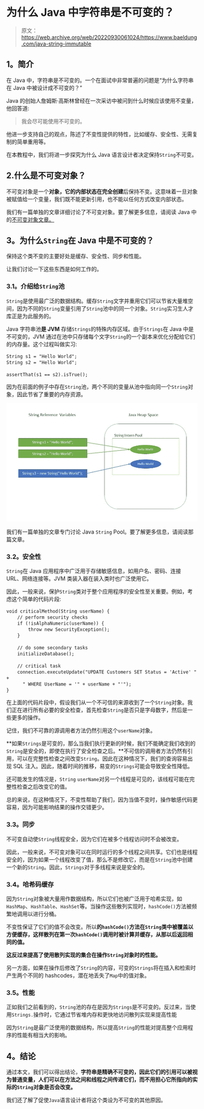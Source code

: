 # 为什么 Java 中字符串是不可变的？

> 原文：<https://web.archive.org/web/20220930061024/https://www.baeldung.com/java-string-immutable>

## 1。简介

在 Java 中，字符串是不可变的。一个在面试中非常普遍的问题是“为什么字符串在 Java 中被设计成不可变的？”

Java 的创始人詹姆斯·高斯林曾经在一次采访中被问到什么时候应该使用不变量，他回答道:

> 我会尽可能使用不可变的。

他进一步支持自己的观点，陈述了不变性提供的特性，比如缓存、安全性、无需复制的简单重用等。

在本教程中，我们将进一步探究为什么 Java 语言设计者决定保持`String`不可变。

## 2.什么是不可变对象？

不可变对象是一个**对象，它的内部状态在完全创建**后保持不变。这意味着一旦对象被赋值给一个变量，我们既不能更新引用，也不能以任何方式改变内部状态。

我们有一篇单独的文章详细讨论了不可变对象。要了解更多信息，请阅读 Java 中的[不可变对象文章。](/web/20220630013956/https://www.baeldung.com/java-immutable-object)

## 3。为什么`String`在 Java 中是不可变的？

保持这个类不变的主要好处是缓存、安全性、同步和性能。

让我们讨论一下这些东西是如何工作的。

### 3.1。介绍给`String`池

`String`是使用最广泛的数据结构。缓存`String`文字并重用它们可以节省大量堆空间，因为不同的`String`变量引用了`String`池中的同一个对象。`String`实习生人才库正是为此服务的。

Java 字符串池**是 JVM** 存储`Strings`的特殊内存区域。由于`Strings`在 Java 中是不可变的，JVM 通过在池中只存储每个文字`String`的一个副本来优化分配给它们的内存量。这个过程叫做实习:

```
String s1 = "Hello World";
String s2 = "Hello World";

assertThat(s1 == s2).isTrue();
```

因为在前面的例子中存在`String`池，两个不同的变量从池中指向同一个`String`对象，因此节省了重要的内存资源。

[![Why String Is Immutable In Java](img/6c3050262269aae1bc46b9dd46f7920e.png)](/web/20220630013956/https://www.baeldung.com/wp-content/uploads/2018/08/Why_String_Is_Immutable_In_Java.jpg)

我们有一篇单独的文章专门讨论 Java `String` Pool。要了解更多信息，请阅读那篇文章。

### 3.2。安全性

`String`在 Java 应用程序中广泛用于存储敏感信息，如用户名、密码、连接 URL、网络连接等。JVM 类装入器在装入类时也广泛使用它。

因此，一般来说，保护`String`类对于整个应用程序的安全性至关重要。例如，考虑这个简单的代码片段:

```
void criticalMethod(String userName) {
    // perform security checks
    if (!isAlphaNumeric(userName)) {
        throw new SecurityException(); 
    }

    // do some secondary tasks
    initializeDatabase();

    // critical task
    connection.executeUpdate("UPDATE Customers SET Status = 'Active' " +
      " WHERE UserName = '" + userName + "'");
}
```

在上面的代码片段中，假设我们从一个不可信的来源收到了一个`String`对象。我们正在进行所有必要的安全检查，首先检查`String`是否只是字母数字，然后是一些更多的操作。

记住，我们不可靠的源调用者方法仍然引用这个`userName`对象。

**如果`Strings`是可变的，那么当我们执行更新的时候，我们不能确定我们收到的`String`是安全的，即使在执行了安全检查之后。**不可信的调用者方法仍然有引用，可以在完整性检查之间改变`String`。因此在这种情况下，我们的查询容易出现 SQL 注入。因此，随着时间的推移，易变的`Strings`可能会导致安全性降低。

还可能发生的情况是，`String` `userName`对另一个线程是可见的，该线程可能在完整性检查之后改变它的值。

总的来说，在这种情况下，不变性帮助了我们，因为当值不变时，操作敏感代码更容易，因为可能影响结果的操作交错更少。

### 3.3。同步

不可变自动使`String`线程安全，因为它们在被多个线程访问时不会被改变。

因此，一般来说，不可变对象可以在同时运行的多个线程之间共享。它们也是线程安全的，因为如果一个线程改变了值，那么不是修改它，而是在`String`池中创建一个新的`String`。因此，`Strings`对于多线程来说是安全的。

### 3.4。哈希码缓存

因为`String`对象被大量用作数据结构，所以它们也被广泛用于哈希实现，如`HashMap`、`HashTable`、`HashSet`等。当操作这些散列实现时，`hashCode()`方法被频繁地调用以进行分桶。

不变性保证了它们的值不会改变。所以**的`hashCode()`方法在`String`类中被覆盖以方便缓存，这样散列在第一次`hashCode()`调用时被计算并缓存，从那以后返回相同的值。**

**这反过来提高了使用散列实现的集合在操作`String`对象时的性能。**

另一方面，如果在操作后修改了`String`的内容，可变的`Strings`将在插入和检索时产生两个不同的 hashcodes，潜在地丢失了`Map`中的值对象。

### 3.5。性能

正如我们之前看到的，`String`池的存在是因为`Strings`是不可变的。反过来，当使用`Strings.`操作时，它通过节省堆内存和更快地访问散列实现来提高性能

因为`String`是最广泛使用的数据结构，所以提高`String`的性能对提高整个应用程序的性能有相当大的影响。

## 4。结论

通过本文，我们可以得出结论，**字符串是精确不可变的，因此它们的引用可以被视为普通变量，人们可以在方法之间和线程之间传递它们，而不用担心它所指向的实际的`String`对象是否会改变。**

我们还了解了促使`Java`语言设计者将这个类设为不可变的其他原因。